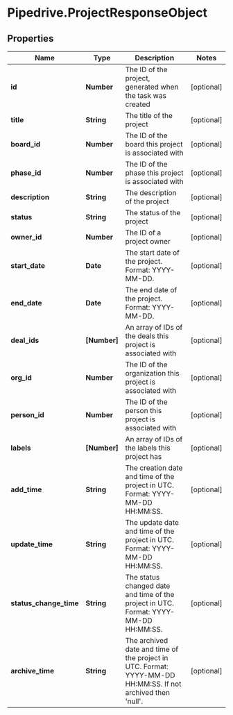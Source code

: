 # Pipedrive.ProjectResponseObject

## Properties

Name | Type | Description | Notes
------------ | ------------- | ------------- | -------------
**id** | **Number** | The ID of the project, generated when the task was created | [optional] 
**title** | **String** | The title of the project | [optional] 
**board_id** | **Number** | The ID of the board this project is associated with | [optional] 
**phase_id** | **Number** | The ID of the phase this project is associated with | [optional] 
**description** | **String** | The description of the project | [optional] 
**status** | **String** | The status of the project | [optional] 
**owner_id** | **Number** | The ID of a project owner | [optional] 
**start_date** | **Date** | The start date of the project. Format: YYYY-MM-DD. | [optional] 
**end_date** | **Date** | The end date of the project. Format: YYYY-MM-DD. | [optional] 
**deal_ids** | **[Number]** | An array of IDs of the deals this project is associated with | [optional] 
**org_id** | **Number** | The ID of the organization this project is associated with | [optional] 
**person_id** | **Number** | The ID of the person this project is associated with | [optional] 
**labels** | **[Number]** | An array of IDs of the labels this project has | [optional] 
**add_time** | **String** | The creation date and time of the project in UTC. Format: YYYY-MM-DD HH:MM:SS. | [optional] 
**update_time** | **String** | The update date and time of the project in UTC. Format: YYYY-MM-DD HH:MM:SS. | [optional] 
**status_change_time** | **String** | The status changed date and time of the project in UTC. Format: YYYY-MM-DD HH:MM:SS. | [optional] 
**archive_time** | **String** | The archived date and time of the project in UTC. Format: YYYY-MM-DD HH:MM:SS. If not archived then &#39;null&#39;. | [optional] 


